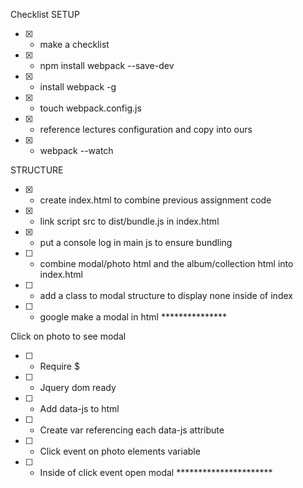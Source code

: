 Checklist
SETUP
- [x] - make a checklist
- [x] - npm install webpack --save-dev
- [x] - install webpack -g
- [x] - touch webpack.config.js
- [x] - reference lectures configuration and copy into ours
- [x] - webpack --watch

STRUCTURE
- [x] - create index.html to combine previous assignment code
- [x] - link script src to dist/bundle.js in index.html
- [x] - put a console log in main js to ensure bundling
- [ ] - combine modal/photo html and the album/collection html into index.html
- [ ] - add a class to modal structure to display none inside of index
- [ ] - google make a modal in html ***************

Click on photo to see modal
- [ ] - Require $
- [ ] - Jquery dom ready
- [ ] - Add data-js to html
- [ ] - Create var referencing each data-js attribute
- [ ] - Click event on photo elements variable
- [ ] - Inside of click event open modal **********************
